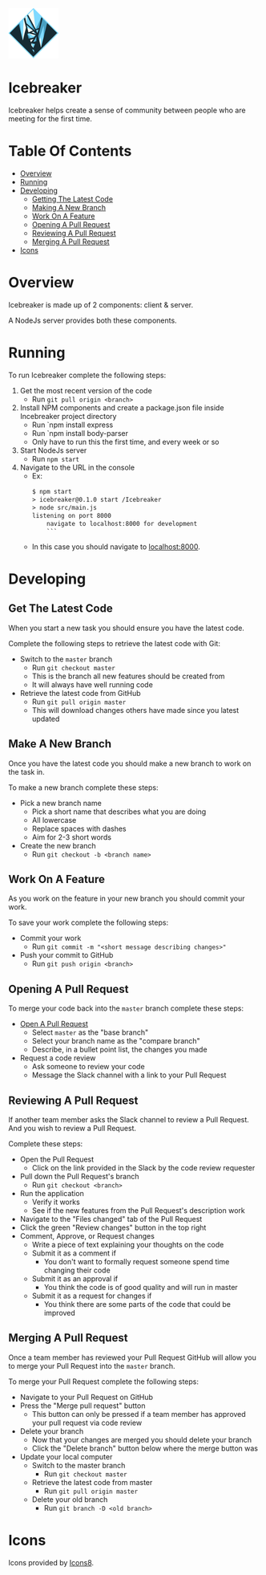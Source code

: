 ![Breaking Iceberg Logo](/src/www/img/logo-small.png)  
# Icebreaker
Icebreaker helps create a sense of community between people who are meeting for 
the first time.

# Table Of Contents
- [Overview](#overview)
- [Running](#running)
- [Developing](#developing)
	- [Getting The Latest Code](#getting-the-latest-code)
	- [Making A New Branch](#making-a-new-branch)
	- [Work On A Feature](#work-on-a-feature)
	- [Opening A Pull Request](#opening-a-pull-request)
	- [Reviewing A Pull Request](#reviewing-a-pull-request)
	- [Merging A Pull Request](#merging-a-pull-request)
- [Icons](#icons)

# Overview
Icebreaker is made up of 2 components: client & server.  

A NodeJs server provides both these components.  

# Running
To run Icebreaker complete the following steps:

1. Get the most recent version of the code
	- Run `git pull origin <branch>`
2. Install NPM components and create a package.json file inside Incebreaker project directory
	- Run `npm install express
	- Run `npm install body-parser 
	- Only have to run this the first time, and every week or so
3. Start NodeJs server
	- Run `npm start`
4. Navigate to the URL in the console
	- Ex:
	  ```
	  $ npm start
	  > icebreaker@0.1.0 start /Icebreaker
	  > node src/main.js
	  listening on port 8000
	      navigate to localhost:8000 for development
          ```
	- In this case you should navigate to [localhost:8000](http://localhost:8000).

# Developing
## Get The Latest Code
When you start a new task you should ensure you have the latest code.  

Complete the following steps to retrieve the latest code with Git:

- Switch to the `master` branch
	- Run `git checkout master`
	- This is the branch all new features should be created from
	- It will always have well running code
- Retrieve the latest code from GitHub
	- Run `git pull origin master`
	- This will download changes others have made since you latest updated

## Make A New Branch
Once you have the latest code you should make a new branch to work on the task 
in.  

To make a new branch complete these steps:

- Pick a new branch name
	- Pick a short name that describes what you are doing
	- All lowercase
	- Replace spaces with dashes
	- Aim for 2-3 short words
- Create the new branch
	- Run `git checkout -b <branch name>`

## Work On A Feature
As you work on the feature in your new branch you should commit your work.  

To save your work complete the following steps:

- Commit your work
	- Run `git commit -m "<short message describing changes>"`
- Push your commit to GitHub
	- Run `git push origin <branch>`

## Opening A Pull Request
To merge your code back into the `master` branch complete these steps:

- [Open A Pull Request](https://github.com/CS275-Icebreaker/Icebreaker/compare)
	- Select `master` as the "base branch"
	- Select your branch name as the "compare branch"
	- Describe, in a bullet point list, the changes you made
- Request a code review
	- Ask someone to review your code
	- Message the Slack channel with a link to your Pull Request

## Reviewing A Pull Request
If another team member asks the Slack channel to review a Pull Request. And 
you wish to review a Pull Request.  

Complete these steps:

- Open the Pull Request	
	- Click on the link provided in the Slack by the code review requester
- Pull down the Pull Request's branch
	- Run `git checkout <branch>`
- Run the application
	- Verify it works
	- See if the new features from the Pull Request's description work
- Navigate to the "Files changed" tab of the Pull Request
- Click the green "Review changes" button in the top right
- Comment, Approve, or Request changes
	- Write a piece of text explaining your thoughts on the code
	- Submit it as a comment if
		- You don't want to formally request someone spend time 
		  changing their code
	- Submit it as an approval if	
		- You think the code is of good quality and will run in master
	- Submit it as a request for changes if
		- You think there are some parts of the code that could be 
		  improved

## Merging A Pull Request
Once a team member has reviewed your Pull Request GitHub will allow you to 
merge your Pull Request into the `master` branch.  

To merge your Pull Request complete the following steps:

- Navigate to your Pull Request on GitHub
- Press the "Merge pull request" button
	- This button can only be pressed if a team member has approved your 
	  pull request via code review
- Delete your branch
	- Now that your changes are merged you should delete your branch
	- Click the "Delete branch" button below where the merge button was
- Update your local computer
	- Switch to the master branch
		- Run `git checkout master`
	- Retrieve the latest code from master
		- Run `git pull origin master`
	- Delete your old branch
		- Run `git branch -D <old branch>`

# Icons
Icons provided by [Icons8](https://icons8.com).
